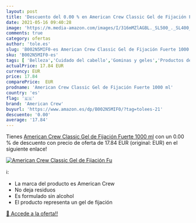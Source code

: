 ```yaml
---
layout: post
title: 'Descuento del 0.00 % en American Crew Classic Gel de Fijación Fu'
date: 2021-05-16 09:40:28
image: 'https://m.media-amazon.com/images/I/316mMZlAGBL._SL500_._SL400_.jpg'
comments: true
category: ofertas
author: 'tole.es'
slug: 'B002N5MIF0-es American Crew Classic Gel de Fijación Fuerte 1000 ml'
sku: 'B002N5MIF0-es'
tags: [ 'Belleza','Cuidado del cabello','Gominas y geles','Productos de peinado','american','american crew','crew', ]
actualPrice: 17.84 EUR
currency: EUR
price: 17.84
comparePrice:  EUR
prodname: 'American Crew Classic Gel de Fijación Fuerte 1000 ml'
country: 'es'
flag: '🇪🇸'
brand: 'American Crew'
buyurl: 'https://www.amazon.es/dp/B002N5MIF0/?tag=tolees-21'
descuento: '0.00'
average: '17.84'
---
```


Tienes [American Crew Classic Gel de Fijación Fuerte 1000 ml](https://www.amazon.es/dp/B002N5MIF0/?tag=tolees-21) con un 0.00 % de descuento con precio de oferta de 17.84 EUR (original:  EUR) en el siguiente enlace!

[![American Crew Classic Gel de Fijación Fu](https://m.media-amazon.com/images/I/316mMZlAGBL._SL500_._SL400_.jpg)](https://www.amazon.es/dp/B002N5MIF0/?tag=tolees-21)

ℹ️:

- La marca del producto es American Crew
- No deja residuos
- Es formulado sin alcohol
- El producto representa un gel de fijación

[🛒 Accede a la oferta!!](https://www.amazon.es/dp/B002N5MIF0/?tag=tolees-21)
